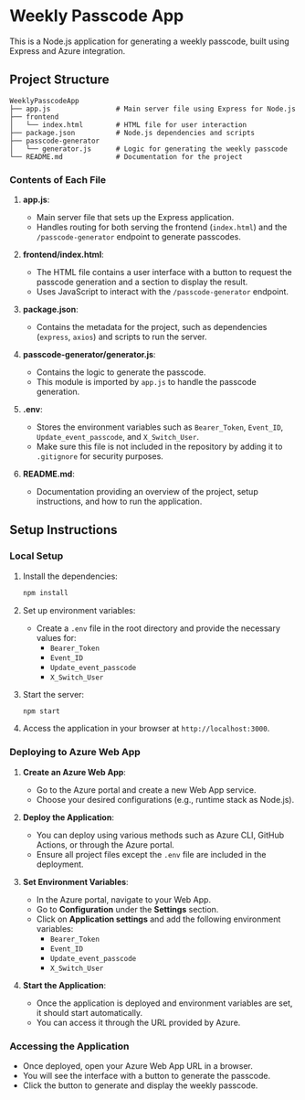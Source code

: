 
# Weekly Passcode App

This is a Node.js application for generating a weekly passcode, built using Express and Azure integration.

## Project Structure

```
WeeklyPasscodeApp
├── app.js                # Main server file using Express for Node.js
├── frontend
│   └── index.html        # HTML file for user interaction
├── package.json          # Node.js dependencies and scripts
├── passcode-generator
│   └── generator.js      # Logic for generating the weekly passcode
└── README.md             # Documentation for the project
```

### Contents of Each File

1. **app.js**:
   - Main server file that sets up the Express application.
   - Handles routing for both serving the frontend (`index.html`) and the `/passcode-generator` endpoint to generate passcodes.

2. **frontend/index.html**:
   - The HTML file contains a user interface with a button to request the passcode generation and a section to display the result.
   - Uses JavaScript to interact with the `/passcode-generator` endpoint.

3. **package.json**:
   - Contains the metadata for the project, such as dependencies (`express`, `axios`) and scripts to run the server.

4. **passcode-generator/generator.js**:
   - Contains the logic to generate the passcode.
   - This module is imported by `app.js` to handle the passcode generation.

5. **.env**:
   - Stores the environment variables such as `Bearer_Token`, `Event_ID`, `Update_event_passcode`, and `X_Switch_User`.
   - Make sure this file is not included in the repository by adding it to `.gitignore` for security purposes.

6. **README.md**:
   - Documentation providing an overview of the project, setup instructions, and how to run the application.

## Setup Instructions

### Local Setup

1. Install the dependencies:

   ```bash
   npm install
   ```

2. Set up environment variables:

   - Create a `.env` file in the root directory and provide the necessary values for:
     - `Bearer_Token`
     - `Event_ID`
     - `Update_event_passcode`
     - `X_Switch_User`

3. Start the server:

   ```bash
   npm start
   ```

4. Access the application in your browser at `http://localhost:3000`.

### Deploying to Azure Web App

1. **Create an Azure Web App**:
   - Go to the Azure portal and create a new Web App service.
   - Choose your desired configurations (e.g., runtime stack as Node.js).

2. **Deploy the Application**:
   - You can deploy using various methods such as Azure CLI, GitHub Actions, or through the Azure portal.
   - Ensure all project files except the `.env` file are included in the deployment.

3. **Set Environment Variables**:
   - In the Azure portal, navigate to your Web App.
   - Go to **Configuration** under the **Settings** section.
   - Click on **Application settings** and add the following environment variables:
     - `Bearer_Token`
     - `Event_ID`
     - `Update_event_passcode`
     - `X_Switch_User`

4. **Start the Application**:
   - Once the application is deployed and environment variables are set, it should start automatically.
   - You can access it through the URL provided by Azure.

### Accessing the Application

- Once deployed, open your Azure Web App URL in a browser.
- You will see the interface with a button to generate the passcode.
- Click the button to generate and display the weekly passcode.
